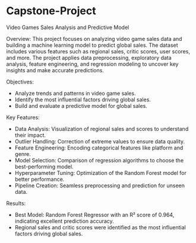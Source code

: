 # Capstone-Project
Video Games Sales Analysis and Predictive Model

Overview:
This project focuses on analyzing video game sales data and building a machine learning model to predict global sales. The dataset includes various features such as regional sales, critic scores, user scores, and more. The project applies data preprocessing, exploratory data analysis, feature engineering, and regression modeling to uncover key insights and make accurate predictions.

Objectives:
- Analyze trends and patterns in video game sales.
- Identify the most influential factors driving global sales.
- Build and evaluate a predictive model for global sales.

Key Features:
- Data Analysis: Visualization of regional sales and scores to understand their impact.
- Outlier Handling: Correction of extreme values to ensure data quality.
- Feature Engineering: Encoding categorical features like platform and genre.
- Model Selection: Comparison of regression algorithms to choose the best-performing model.
- Hyperparameter Tuning: Optimization of the Random Forest model for better performance.
- Pipeline Creation: Seamless preprocessing and prediction for unseen data.

Results:
- Best Model: Random Forest Regressor with an R² score of 0.964, indicating excellent prediction accuracy.
- Regional sales and critic scores were identified as the most influential factors driving global sales.
